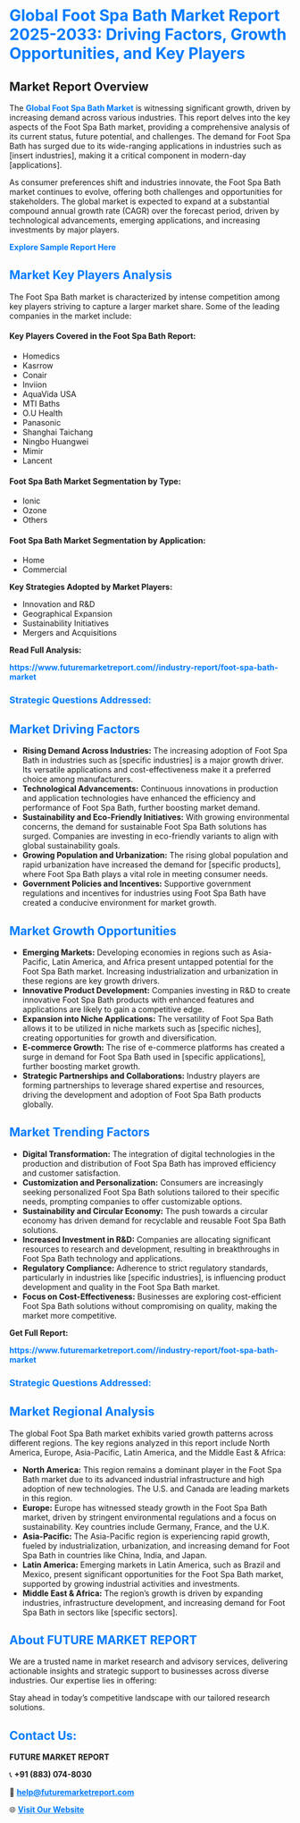 <h1 style="color: #007BFF;">Global Foot Spa Bath Market Report 2025-2033: Driving Factors, Growth Opportunities, and Key Players</h1>

<section id="overview">
<h2>Market Report Overview</h2>
<p>The <a href="https://www.futuremarketreport.com//industry-report/foot-spa-bath-market" style="color: #007BFF; text-decoration: none;"><strong>Global Foot Spa Bath Market</strong></a> is witnessing significant growth, driven by increasing demand across various industries. This report delves into the key aspects of the Foot Spa Bath market, providing a comprehensive analysis of its current status, future potential, and challenges. The demand for Foot Spa Bath has surged due to its wide-ranging applications in industries such as [insert industries], making it a critical component in modern-day [applications].</p>
<p>As consumer preferences shift and industries innovate, the Foot Spa Bath market continues to evolve, offering both challenges and opportunities for stakeholders. The global market is expected to expand at a substantial compound annual growth rate (CAGR) over the forecast period, driven by technological advancements, emerging applications, and increasing investments by major players.</p>
</section>

<section id="overview">
<p><a href="https://www.futuremarketreport.com//request-sample/reportId=55024" style="color: #007BFF; text-decoration: none;"><strong>Explore Sample Report Here</strong></a></p>
</section>

<section id="key-players">
<h2 style="color: #007BFF;">Market Key Players Analysis</h2>
<p>The Foot Spa Bath market is characterized by intense competition among key players striving to capture a larger market share. Some of the leading companies in the market include:</p>
<h4>Key Players Covered in the Foot Spa Bath Report:</h4>
<ul><li>Homedics</li><li>Kasrrow</li><li>Conair</li><li>Inviion</li><li>AquaVida USA</li><li>MTI Baths</li><li>O.U Health</li><li>Panasonic</li><li>Shanghai Taichang</li><li>Ningbo Huangwei</li><li>Mimir</li><li>Lancent</li></ul>
<h4>Foot Spa Bath Market Segmentation by Type:</h4>
<ul><li>Ionic</li><li>Ozone</li><li>Others</li></ul>

<h4>Foot Spa Bath Market Segmentation by Application:</h4>
<ul><li>Home</li><li>Commercial</li></ul>
<p><strong>Key Strategies Adopted by Market Players:</strong></p>
<ul>
<li>Innovation and R&D</li>
<li>Geographical Expansion</li>
<li>Sustainability Initiatives</li>
<li>Mergers and Acquisitions</li>
</ul>
</section>

<section>
<p><strong>Read Full Analysis: </strong></p><a href="https://www.futuremarketreport.com//industry-report/foot-spa-bath-market" style="color: #007BFF; text-decoration: none;"><strong>https://www.futuremarketreport.com//industry-report/foot-spa-bath-market</strong></a>
<h3 style="color: #007BFF;">Strategic Questions Addressed:</h3>
</section>

<section id="driving-factors">
<h2 style="color: #007BFF;">Market Driving Factors</h2>
<ul>
<li><strong>Rising Demand Across Industries:</strong> The increasing adoption of Foot Spa Bath in industries such as [specific industries] is a major growth driver. Its versatile applications and cost-effectiveness make it a preferred choice among manufacturers.</li>
<li><strong>Technological Advancements:</strong> Continuous innovations in production and application technologies have enhanced the efficiency and performance of Foot Spa Bath, further boosting market demand.</li>
<li><strong>Sustainability and Eco-Friendly Initiatives:</strong> With growing environmental concerns, the demand for sustainable Foot Spa Bath solutions has surged. Companies are investing in eco-friendly variants to align with global sustainability goals.</li>
<li><strong>Growing Population and Urbanization:</strong> The rising global population and rapid urbanization have increased the demand for [specific products], where Foot Spa Bath plays a vital role in meeting consumer needs.</li>
<li><strong>Government Policies and Incentives:</strong> Supportive government regulations and incentives for industries using Foot Spa Bath have created a conducive environment for market growth.</li>
</ul>
</section>

<section id="growth-opportunities">
<h2 style="color: #007BFF;">Market Growth Opportunities</h2>
<ul>
<li><strong>Emerging Markets:</strong> Developing economies in regions such as Asia-Pacific, Latin America, and Africa present untapped potential for the Foot Spa Bath market. Increasing industrialization and urbanization in these regions are key growth drivers.</li>
<li><strong>Innovative Product Development:</strong> Companies investing in R&D to create innovative Foot Spa Bath products with enhanced features and applications are likely to gain a competitive edge.</li>
<li><strong>Expansion into Niche Applications:</strong> The versatility of Foot Spa Bath allows it to be utilized in niche markets such as [specific niches], creating opportunities for growth and diversification.</li>
<li><strong>E-commerce Growth:</strong> The rise of e-commerce platforms has created a surge in demand for Foot Spa Bath used in [specific applications], further boosting market growth.</li>
<li><strong>Strategic Partnerships and Collaborations:</strong> Industry players are forming partnerships to leverage shared expertise and resources, driving the development and adoption of Foot Spa Bath products globally.</li>
</ul>
</section>

<section id="trending-factors">
<h2 style="color: #007BFF;">Market Trending Factors</h2>
<ul>
<li><strong>Digital Transformation:</strong> The integration of digital technologies in the production and distribution of Foot Spa Bath has improved efficiency and customer satisfaction.</li>
<li><strong>Customization and Personalization:</strong> Consumers are increasingly seeking personalized Foot Spa Bath solutions tailored to their specific needs, prompting companies to offer customizable options.</li>
<li><strong>Sustainability and Circular Economy:</strong> The push towards a circular economy has driven demand for recyclable and reusable Foot Spa Bath solutions.</li>
<li><strong>Increased Investment in R&D:</strong> Companies are allocating significant resources to research and development, resulting in breakthroughs in Foot Spa Bath technology and applications.</li>
<li><strong>Regulatory Compliance:</strong> Adherence to strict regulatory standards, particularly in industries like [specific industries], is influencing product development and quality in the Foot Spa Bath market.</li>
<li><strong>Focus on Cost-Effectiveness:</strong> Businesses are exploring cost-efficient Foot Spa Bath solutions without compromising on quality, making the market more competitive.</li>
</ul>
</section>

<section>
<p><strong>Get Full Report: </strong></p><a href="https://www.futuremarketreport.com//industry-report/foot-spa-bath-market" style="color: #007BFF; text-decoration: none;"><strong>https://www.futuremarketreport.com//industry-report/foot-spa-bath-market</strong></a>
<h3 style="color: #007BFF;">Strategic Questions Addressed:</h3>
</section>


<section id="regional-analysis">
<h2 style="color: #007BFF;">Market Regional Analysis</h2>
<p>The global Foot Spa Bath market exhibits varied growth patterns across different regions. The key regions analyzed in this report include North America, Europe, Asia-Pacific, Latin America, and the Middle East & Africa:</p>
<ul>
<li><strong>North America:</strong> This region remains a dominant player in the Foot Spa Bath market due to its advanced industrial infrastructure and high adoption of new technologies. The U.S. and Canada are leading markets in this region.</li>
<li><strong>Europe:</strong> Europe has witnessed steady growth in the Foot Spa Bath market, driven by stringent environmental regulations and a focus on sustainability. Key countries include Germany, France, and the U.K.</li>
<li><strong>Asia-Pacific:</strong> The Asia-Pacific region is experiencing rapid growth, fueled by industrialization, urbanization, and increasing demand for Foot Spa Bath in countries like China, India, and Japan.</li>
<li><strong>Latin America:</strong> Emerging markets in Latin America, such as Brazil and Mexico, present significant opportunities for the Foot Spa Bath market, supported by growing industrial activities and investments.</li>
<li><strong>Middle East & Africa:</strong> The region’s growth is driven by expanding industries, infrastructure development, and increasing demand for Foot Spa Bath in sectors like [specific sectors].</li>
</ul>
</section>

<footer>
<h2 style="color: #007BFF;">About FUTURE MARKET REPORT</h2>
<p>We are a trusted name in market research and advisory services, delivering actionable insights and strategic support to businesses across diverse industries. Our expertise lies in offering:</p>

<p>Stay ahead in today’s competitive landscape with our tailored research solutions.</p>

<h2 style="color: #007BFF;">Contact Us:</h2>
<p><strong>FUTURE MARKET REPORT</strong></p>
<p>📞 <strong>+91 (883) 074-8030</strong></p>
<p>📧 <strong><a href="mailto:help@futuremarketreport.com" style="color: #007BFF;">help@futuremarketreport.com</a></strong></p>
<p>🌐 <strong><a href="https://www.futuremarketreport.com/" style="color: #007BFF;">Visit Our Website</a></strong></p>
</footer>